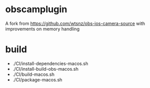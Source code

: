# obscamplugin

A fork from https://github.com/wtsnz/obs-ios-camera-source with improvements on memory handling 

# build 

- ./CI/install-dependencies-macos.sh
- ./CI/install-build-obs-macos.sh
- ./CI/build-macos.sh
- ./CI/package-macos.sh

